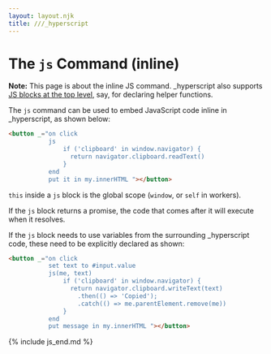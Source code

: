 ```yaml
---
layout: layout.njk
title: ///_hyperscript
---
```


# The `js` Command (inline)

**Note:** This page is about the inline JS command. \_hyperscript also supports [JS blocks at the top level](/features/js/), say, for declaring helper functions.

The `js` command can be used to embed JavaScript code inline in \_hyperscript, as shown below:

```html
<button _="on click 
           js
               if ('clipboard' in window.navigator) {
               	 return navigator.clipboard.readText()
               }
           end
           put it in my.innerHTML "></button>
```

`this` inside a `js` block is the global scope (`window`, or `self` in workers).

If the `js` block returns a promise, the code that comes after it will execute when it resolves.

If the `js` block needs to use variables from the surrounding \_hyperscript code, these need to be explicitly declared as shown:

```html
<button _="on click 
           set text to #input.value  
           js(me, text)
               if ('clipboard' in window.navigator) {
               	 return navigator.clipboard.writeText(text)
               	   .then(() => 'Copied');
               	   .catch(() => me.parentElement.remove(me))
               }
           end
           put message in my.innerHTML "></button>
```

{% include js_end.md %}
